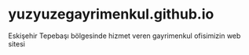 # yuzyuzegayrimenkul.github.io
Eskişehir Tepebaşı bölgesinde hizmet veren gayrimenkul ofisimizin web sitesi
